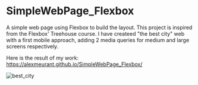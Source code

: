 # SimpleWebPage_Flexbox
A simple web page using Flexbox to build the layout. This project is inspired from the Flexbox' Treehouse course. I have createed "the best city" web with a first mobile approach, adding 2 media queries for medium and large screens respectively.

Here is the result of my work:
https://alexmeurant.github.io/SimpleWebPage_Flexbox/

![best_city](https://user-images.githubusercontent.com/18213190/30084531-1760f696-9293-11e7-82a4-8cdf5f73adeb.jpg)
